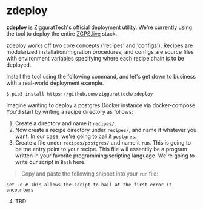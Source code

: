 # zdeploy
<b>zdeploy</b> is ZigguratTech's official deployment utility. We're currently using the tool to deploy the entire [ZGPS.live](https://zgps.live) stack.

zdeploy works off two core concepts ('recipes' and 'configs'). Recipes are modularized installation/migration procedures, and configs are source files with environment variables specifying where each recipe chain is to be deployed.

Install the tool using the following command, and let's get down to business with a real-world deployment example.

```
$ pip3 install https://github.com/ziggurattech/zdeploy
```

Imagine wanting to deploy a postgres Docker instance via docker-compose. You'd start by writing a recipe directory as follows:

1. Create a directory and name it `recipes/`.
2. Now create a recipe directory under `recipes/`, and name it whatever you want. In our case, we're going to call it `postgres`.
3. Create a file under `recipes/postgres/` and name it `run`. This is going to be tne entry point to your recipe. This file will essentlly be a program written in your favorite programming/scripting language. We're going to write our script in `Bash` here.
> Copy and paste the following snippet into your `run` file:
```
set -e # This allows the script to bail at the first error it encounters
```

4. TBD
